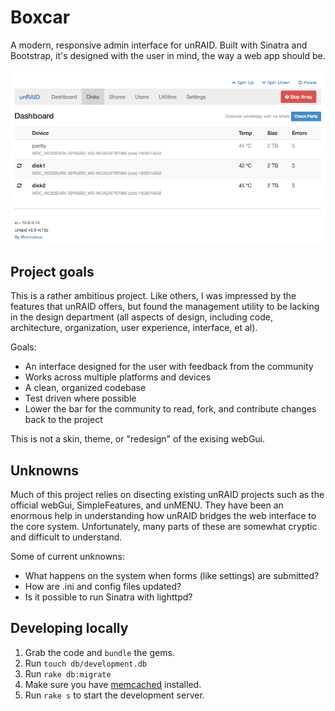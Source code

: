 # Boxcar

A modern, responsive admin interface for unRAID. Built with Sinatra and Bootstrap, it's designed with the user in mind, the way a web app should be.

![Disks](screenshot_disks.png?raw=true)

## Project goals

This is a rather ambitious project. Like others, I was impressed by the features that unRAID offers, but found the management utility to be lacking in the design department (all aspects of design, including code, architecture, organization, user experience, interface, et al).

Goals:

* An interface designed for the user with feedback from the community
* Works across multiple platforms and devices
* A clean, organized codebase
* Test driven where possible
* Lower the bar for the community to read, fork, and contribute changes back to the project

This is not a skin, theme, or "redesign" of the exising webGui.

## Unknowns

Much of this project relies on disecting existing unRAID projects such as the official webGui, SimpleFeatures, and unMENU. They have been an enormous help in understanding how unRAID bridges the web interface to the core system. Unfortunately, many parts of these are somewhat cryptic and difficult to understand.

Some of current unknowns:

* What happens on the system when forms (like settings) are submitted?
* How are .ini and config files updated?
* Is it possible to run Sinatra with lighttpd?

## Developing locally
1. Grab the code and `bundle` the gems.
2. Run `touch db/development.db`
3. Run `rake db:migrate`
4. Make sure you have [memcached](http://www.memcached.org/) installed.
5. Run `rake s` to start the development server.
